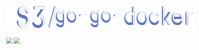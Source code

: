 <h1 allign="center">
 <img src="public/images/logo.png" alt="logo">
</h1>
<p allign="center">
    <a href="https://travis-ci.org/s3rius/go-go-docker"><img src="https://travis-ci.org/s3rius/go-go-docker.svg?branch=master"></a>
    <a href="https://sonarcloud.io/dashboard?id=C843E22027BA68D9D37BA421CF916CD7740FA333C3470492AC4873D2CB65B4E9"><img src="https://sonarcloud.io/api/project_badges/measure?project=C843E22027BA68D9D37BA421CF916CD7740FA333C3470492AC4873D2CB65B4E9&metric=alert_status"></a>
</p>

